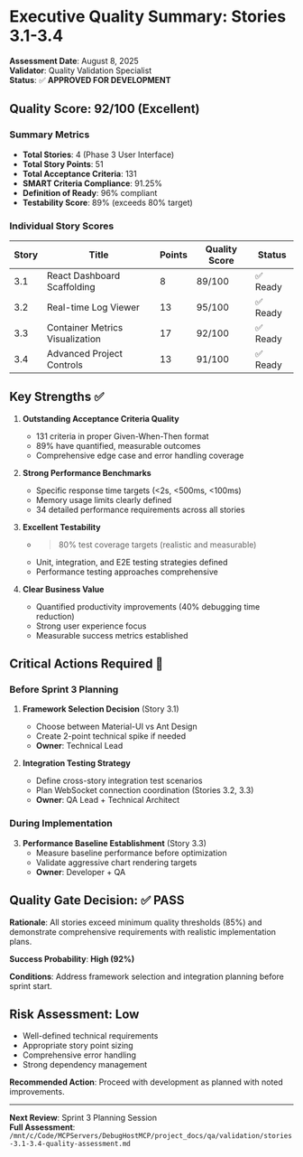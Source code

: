 # Executive Quality Summary: Stories 3.1-3.4

**Assessment Date**: August 8, 2025  
**Validator**: Quality Validation Specialist  
**Status**: ✅ **APPROVED FOR DEVELOPMENT**

## Quality Score: 92/100 (Excellent)

### Summary Metrics
- **Total Stories**: 4 (Phase 3 User Interface)
- **Total Story Points**: 51 
- **Total Acceptance Criteria**: 131
- **SMART Criteria Compliance**: 91.25%
- **Definition of Ready**: 96% compliant
- **Testability Score**: 89% (exceeds 80% target)

### Individual Story Scores
| Story | Title | Points | Quality Score | Status |
|-------|-------|--------|---------------|--------|
| 3.1   | React Dashboard Scaffolding | 8 | 89/100 | ✅ Ready |
| 3.2   | Real-time Log Viewer | 13 | 95/100 | ✅ Ready |
| 3.3   | Container Metrics Visualization | 17 | 92/100 | ✅ Ready |
| 3.4   | Advanced Project Controls | 13 | 91/100 | ✅ Ready |

## Key Strengths ✅

1. **Outstanding Acceptance Criteria Quality**
   - 131 criteria in proper Given-When-Then format
   - 89% have quantified, measurable outcomes
   - Comprehensive edge case and error handling coverage

2. **Strong Performance Benchmarks**
   - Specific response time targets (<2s, <500ms, <100ms)
   - Memory usage limits clearly defined
   - 34 detailed performance requirements across all stories

3. **Excellent Testability**
   - >80% test coverage targets (realistic and measurable)
   - Unit, integration, and E2E testing strategies defined
   - Performance testing approaches comprehensive

4. **Clear Business Value**
   - Quantified productivity improvements (40% debugging time reduction)
   - Strong user experience focus
   - Measurable success metrics established

## Critical Actions Required 🔴

### Before Sprint 3 Planning
1. **Framework Selection Decision** (Story 3.1)
   - Choose between Material-UI vs Ant Design
   - Create 2-point technical spike if needed
   - **Owner**: Technical Lead

2. **Integration Testing Strategy**
   - Define cross-story integration test scenarios
   - Plan WebSocket connection coordination (Stories 3.2, 3.3)
   - **Owner**: QA Lead + Technical Architect

### During Implementation
3. **Performance Baseline Establishment** (Story 3.3)
   - Measure baseline performance before optimization
   - Validate aggressive chart rendering targets
   - **Owner**: Developer + QA

## Quality Gate Decision: ✅ PASS

**Rationale**: All stories exceed minimum quality thresholds (85%) and demonstrate comprehensive requirements with realistic implementation plans.

**Success Probability**: **High (92%)**

**Conditions**: Address framework selection and integration planning before sprint start.

## Risk Assessment: Low

- Well-defined technical requirements
- Appropriate story point sizing
- Comprehensive error handling
- Strong dependency management

**Recommended Action**: Proceed with development as planned with noted improvements.

---

**Next Review**: Sprint 3 Planning Session  
**Full Assessment**: `/mnt/c/Code/MCPServers/DebugHostMCP/project_docs/qa/validation/stories-3.1-3.4-quality-assessment.md`